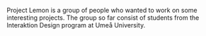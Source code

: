 Project Lemon is a group of people who wanted to work on some interesting projects. The group so far consist of students from the Interaktion Design program at Umeå University.